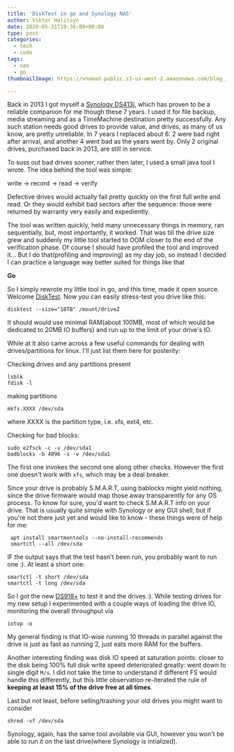 ```yaml
---
title: 'DiskTest in go and Synology NAS'
author: Viktor Halitsyn
date: 2020-05-31T19:36:00+00:00
type: post
categories:
  - tech
  - code
tags:
  - nas
  - go
thumbnailImage: https://vnomad-public.s3-us-west-2.amazonaws.com/blog_infra/2020/DS918Plus.png

---
```


Back in 2013 I got myself a [Synology DS413j][1], which has proven to be a reliable companion for me though these 7 years. I used it for file backup, media streaming and as a TimeMachine destination pretty successfully. Any such station needs good drives to provide value, and drives, as many of us know, are pretty unreliable. In 7 years I replaced about 6: 2 were bad right after arrival, and another 4 went bad as the years went by. Only 2 original drives, purchased back in 2013, are still in service.

To suss out bad drives sooner, rather then later, I used a small java tool I wrote. The idea behind the tool was simple:

write -> record -> read -> verify

Defective drives would actually fail pretty quickly on the first full write and read. Or they would exhibit bad sectors after the sequence: those were returned by warranty very easily and expediently.

The tool was written quickly, held many unnecessary things in memory, ran sequentially, but, most importantly, it worked. That was till  the drive size grew and suddenly my little tool started to OOM closer to the end of the verification phase. Of course I should have profiled the tool and improved it... But I do that(profiling and improving) as my day job, so instead I decided I can practice a language way better suited for things like that

**Go**

So I simply rewrote my little tool in go, and this time, made it open source. Welcome [DiskTest][2]. Now you can easily stress-test you drive like this:

```
disktest --size="10TB" /mount/driveZ
```
It should would use minimal RAM(about 100MB, most of which would be dedicated to 20MB IO buffers) and run up to the limit of your drive's IO.

While at it also came across a few useful commands for dealing with drives/partitions for linux. I'll just list them here for posterity:

Checking drives and any partitions present
```
lsblk
fdisk -l
```
making partitions
```
mkfs.XXXX /dev/sda
```
where XXXX is the partition type, i.e. xfs, ext4, etc.

Checking for bad blocks:
```
sudo e2fsck -c -v /dev/sda1
badblocks -b 4096 -s -v /dev/sda1
```
The first one invokes the second one along other checks. However the first one doesn't work with `xfs`, which may be a deal breaker.

Since your drive is probably S.M.A.R.T, using bablocks might yield nothing, since the drive firmware would map those away transparently for any OS process. To know for sure, you'd want to check S.M.A.R.T info on your drive. That is usually quite simple with Synology or any GUI shell, but if you're not there just yet and would like to know - these things were of help for me:
```
 apt install smartmontools --no-install-recommends
 smartctl --all /dev/sda
```
IF the output says that the test hasn't been run, you probably want to run one :). At least a short one:
```
smartctl -t short /dev/sda
smartctl -t long /dev/sda
```

So I got the new [DS918+][3] to test it and the drives :). While testing drives for my new setup I experimented with a couple ways of loading the drive IO, monitoring the overall throughput via 
```
iotop -o
```
My general finding is that IO-wise running 10 threads in parallel against the drive is just as fast as running 2, just eats more RAM for the buffers.


Another interesting finding was disk IO speed at saturation points: closer to the disk being 100% full disk write speed deteriorated greatly: went down to single digit `M/s`. I did not take the time to understand if different FS would handle this differently, but this little observation re-iterated the rule of **keeping at least 15% of the drive free at all times**.

Last but not least, before selling/trashing your old drives you might want to consider 
```
shred -vf /dev/sda
```

Synology, again, has the same tool avoilable via GUI, however you won't be able to run it on the last drive(where Synology is intialized).

 [1]: /code/synology-ds413j-nas/
 [2]: https://github.com/rdev02/disktest
 [3]: https://www.synology.com/en-global/products/DS918+
